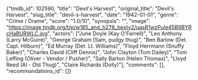{"tmdb_id": 102590, "title": "Devil's Harvest", "original_title": "Devil's Harvest", "slug_title": "devil-s-harvest", "date": "1942-01-01", "genre": "Crime / Drame", "score": "1.0/10", "synopsis": "", "image": "https://image.tmdb.org/t/p/w185_and_h278_bestv2/uasR1wzPuIe45B9BYRcHaBURWLC.jpg", "actors": ["June Doyle (Kay O'Farrell)", "Leo Anthony (Larry McGuire)", "George Graham (Sam, pudgy thug)", "Ben Barlow (Det. Capt. Hilburn)", "Ed Murray (Det. Lt. Williams)", "Floyd Herrmann (Snuffy Baker)", "Charles David (Cliff Dennis)", "John Clayton (Tom Dailey)", "Tom Leffing (Oliver - Vendor / Pusher)", "Sally Barton (Helen Thomas)", "Lloyd Reed (Al - Old Thug)", "Claire Richards (Dolly)"], "comments": [], "recommandations_id": []}